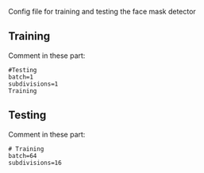 Config file for training and testing the face mask detector

## Training
Comment in these part:
```
#Testing
batch=1
subdivisions=1
Training
```

## Testing
Comment in these part:
```
# Training
batch=64
subdivisions=16
```
